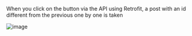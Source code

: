When you click on the button via the API using Retrofit, a post with an id different from the previous one by one is taken

![image](https://github.com/PhilippKroger/JokeApp/assets/66637696/0d0bdc12-7d24-40c4-9c96-255a79ef0156)
